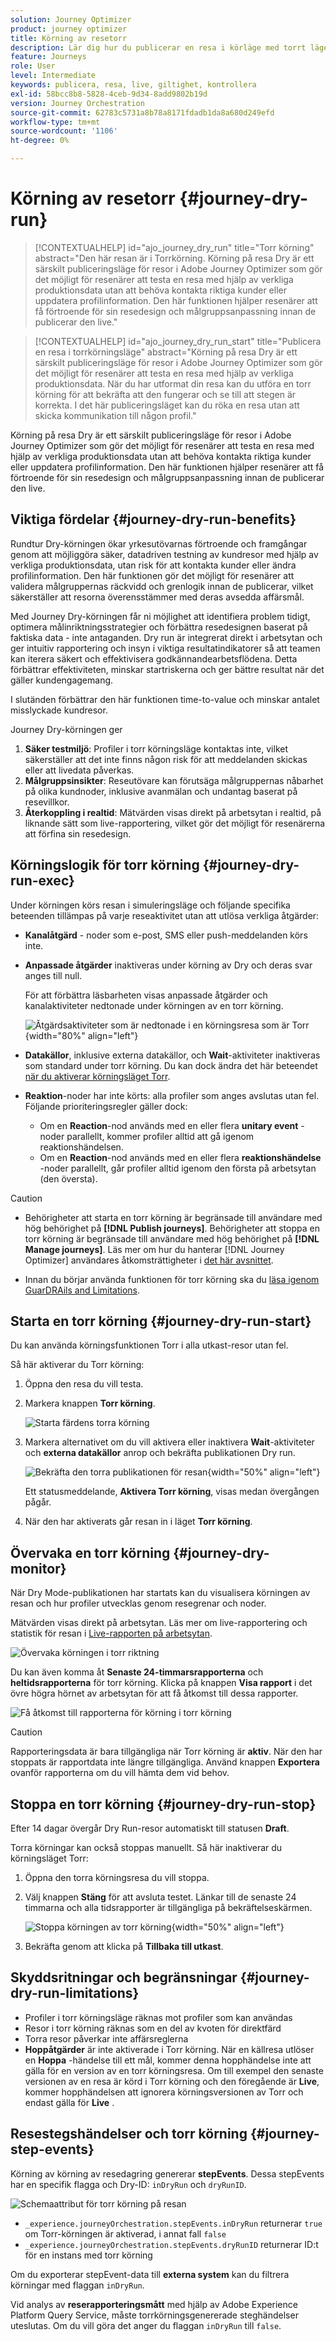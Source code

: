 ```yaml
---
solution: Journey Optimizer
product: journey optimizer
title: Körning av resetorr
description: Lär dig hur du publicerar en resa i körläge med torrt läge
feature: Journeys
role: User
level: Intermediate
keywords: publicera, resa, live, giltighet, kontrollera
exl-id: 58bcc8b8-5828-4ceb-9d34-8add9802b19d
version: Journey Orchestration
source-git-commit: 62783c5731a8b78a8171fdadb1da8a680d249efd
workflow-type: tm+mt
source-wordcount: '1106'
ht-degree: 0%

---
```


# Körning av resetorr {#journey-dry-run}

>[!CONTEXTUALHELP]
>id="ajo_journey_dry_run"
>title="Torr körning"
>abstract="Den här resan är i Torrkörning. Körning på resa Dry är ett särskilt publiceringsläge för resor i Adobe Journey Optimizer som gör det möjligt för resenärer att testa en resa med hjälp av verkliga produktionsdata utan att behöva kontakta riktiga kunder eller uppdatera profilinformation.  Den här funktionen hjälper resenärer att få förtroende för sin resedesign och målgruppsanpassning innan de publicerar den live."


>[!CONTEXTUALHELP]
>id="ajo_journey_dry_run_start"
>title="Publicera en resa i torrkörningsläge"
>abstract="Körning på resa Dry är ett särskilt publiceringsläge för resor i Adobe Journey Optimizer som gör det möjligt för resenärer att testa en resa med hjälp av verkliga produktionsdata. När du har utformat din resa kan du utföra en torr körning för att bekräfta att den fungerar och se till att stegen är korrekta. I det här publiceringsläget kan du röka en resa utan att skicka kommunikation till någon profil."

Körning på resa Dry är ett särskilt publiceringsläge för resor i Adobe Journey Optimizer som gör det möjligt för resenärer att testa en resa med hjälp av verkliga produktionsdata utan att behöva kontakta riktiga kunder eller uppdatera profilinformation.  Den här funktionen hjälper resenärer att få förtroende för sin resedesign och målgruppsanpassning innan de publicerar den live.


## Viktiga fördelar {#journey-dry-run-benefits}

Rundtur Dry-körningen ökar yrkesutövarnas förtroende och framgångar genom att möjliggöra säker, datadriven testning av kundresor med hjälp av verkliga produktionsdata, utan risk för att kontakta kunder eller ändra profilinformation. Den här funktionen gör det möjligt för resenärer att validera målgruppernas räckvidd och grenlogik innan de publicerar, vilket säkerställer att resorna överensstämmer med deras avsedda affärsmål.

Med Journey Dry-körningen får ni möjlighet att identifiera problem tidigt, optimera målinriktningsstrategier och förbättra resedesignen baserat på faktiska data - inte antaganden. Dry run är integrerat direkt i arbetsytan och ger intuitiv rapportering och insyn i viktiga resultatindikatorer så att teamen kan iterera säkert och effektivisera godkännandearbetsflödena. Detta förbättrar effektiviteten, minskar startriskerna och ger bättre resultat när det gäller kundengagemang.

I slutänden förbättrar den här funktionen time-to-value och minskar antalet misslyckade kundresor.

Journey Dry-körningen ger

1. **Säker testmiljö**: Profiler i torr körningsläge kontaktas inte, vilket säkerställer att det inte finns någon risk för att meddelanden skickas eller att livedata påverkas.
1. **Målgruppsinsikter**: Reseutövare kan förutsäga målgruppernas nåbarhet på olika kundnoder, inklusive avanmälan och undantag baserat på resevillkor.
1. **Återkoppling i realtid**: Mätvärden visas direkt på arbetsytan i realtid, på liknande sätt som live-rapportering, vilket gör det möjligt för resenärerna att förfina sin resedesign.

## Körningslogik för torr körning {#journey-dry-run-exec}

Under körningen körs resan i simuleringsläge och följande specifika beteenden tillämpas på varje reseaktivitet utan att utlösa verkliga åtgärder:

* **Kanalåtgärd** - noder som e-post, SMS eller push-meddelanden körs inte.
* **Anpassade åtgärder** inaktiveras under körning av Dry och deras svar anges till null.

  För att förbättra läsbarheten visas anpassade åtgärder och kanalaktiviteter nedtonade under körningen av en torr körning.

  ![Åtgärdsaktiviteter som är nedtonade i en körningsresa som är Torr](assets/dry-run-greyed-activities.png){width="80%" align="left"}

* **Datakällor**, inklusive externa datakällor, och **Wait**-aktiviteter inaktiveras som standard under torr körning. Du kan dock ändra det här beteendet [när du aktiverar körningsläget Torr](#journey-dry-run-start).

* **Reaktion**-noder har inte körts: alla profiler som anges avslutas utan fel. Följande prioriteringsregler gäller dock:
   * Om en **Reaction**-nod används med en eller flera **unitary event** -noder parallellt, kommer profiler alltid att gå igenom reaktionshändelsen.
   * Om en **Reaction**-nod används med en eller flera **reaktionshändelse** -noder parallellt, går profiler alltid igenom den första på arbetsytan (den översta).

>[!CAUTION]
>
>* Behörigheter att starta en torr körning är begränsade till användare med hög behörighet på **[!DNL Publish journeys]**. Behörigheter att stoppa en torr körning är begränsade till användare med hög behörighet på **[!DNL Manage journeys]**. Läs mer om hur du hanterar [!DNL Journey Optimizer] användares åtkomsträttigheter i [det här avsnittet](../administration/permissions-overview.md).
>
>* Innan du börjar använda funktionen för torr körning ska du [läsa igenom GuarDRAils and Limitations](#journey-dry-run-limitations).

## Starta en torr körning {#journey-dry-run-start}

Du kan använda körningsfunktionen Torr i alla utkast-resor utan fel.

Så här aktiverar du Torr körning:

1. Öppna den resa du vill testa.
1. Markera knappen **Torr körning**.

   ![Starta färdens torra körning](assets/dry-run-button.png)

1. Markera alternativet om du vill aktivera eller inaktivera **Wait**-aktiviteter och **externa datakällor** anrop och bekräfta publikationen Dry run.

   ![Bekräfta den torra publikationen för resan](assets/dry-run-publish.png){width="50%" align="left"}

   Ett statusmeddelande, **Aktivera Torr körning**, visas medan övergången pågår.

1. När den har aktiverats går resan in i läget **Torr körning**.


## Övervaka en torr körning {#journey-dry-monitor}

När Dry Mode-publikationen har startats kan du visualisera körningen av resan och hur profiler utvecklas genom resegrenar och noder.

Mätvärden visas direkt på arbetsytan. Läs mer om live-rapportering och statistik för resan i [Live-rapporten på arbetsytan](report-journey.md).

![Övervaka körningen i torr riktning](assets/dry-run-metrics.png)

Du kan även komma åt **Senaste 24-timmarsrapporterna** och **heltidsrapporterna** för torr körning. Klicka på knappen **Visa rapport** i det övre högra hörnet av arbetsytan för att få åtkomst till dessa rapporter.

![Få åtkomst till rapporterna för körning i torr körning](assets/dry-run-report.png)

>[!CAUTION]
>
> Rapporteringsdata är bara tillgängliga när Torr körning är **aktiv**.  När den har stoppats är rapportdata inte längre tillgängliga. Använd knappen **Exportera** ovanför rapporterna om du vill hämta dem vid behov.


## Stoppa en torr körning {#journey-dry-run-stop}

Efter 14 dagar övergår Dry Run-resor automatiskt till statusen **Draft**.

Torra körningar kan också stoppas manuellt. Så här inaktiverar du körningsläget Torr:

1. Öppna den torra körningsresa du vill stoppa.
1. Välj knappen **Stäng** för att avsluta testet.
Länkar till de senaste 24 timmarna och alla tidsrapporter är tillgängliga på bekräftelseskärmen.

   ![Stoppa körningen av torr körning](assets/dry-run-stop.png){width="50%" align="left"}

1. Bekräfta genom att klicka på **Tillbaka till utkast**.


## Skyddsritningar och begränsningar {#journey-dry-run-limitations}

* Profiler i torr körningsläge räknas mot profiler som kan användas
* Resor i torr körning räknas som en del av kvoten för direktfärd
* Torra resor påverkar inte affärsreglerna
  <!--* When creating a new journey version, if a previous journey version is **Live**, then the Dry run activation is not allowed on the new version.-->
* **Hoppåtgärder** är inte aktiverade i Torr körning.
När en källresa utlöser en **Hoppa** -händelse till ett mål, kommer denna hopphändelse inte att gälla för en version av en torr körningsresa. Om till exempel den senaste versionen av en resa är körd i Torr körning och den föregående är **Live**, kommer hopphändelsen att ignorera körningsversionen av Torr och endast gälla för **Live** .

## Resestegshändelser och torr körning {#journey-step-events}

Körning av körning av resedagring genererar **stepEvents**. Dessa stepEvents har en specifik flagga och Dry-ID: `inDryRun` och `dryRunID`.

![Schemaattribut för torr körning på resan](assets/dry-run-attributes.png)

* `_experience.journeyOrchestration.stepEvents.inDryRun` returnerar `true` om Torr-körningen är aktiverad, i annat fall `false`
* `_experience.journeyOrchestration.stepEvents.dryRunID` returnerar ID:t för en instans med torr körning


Om du exporterar stepEvent-data till **externa system** kan du filtrera körningar med flaggan `inDryRun`.

Vid analys av **reserapporteringsmått** med hjälp av Adobe Experience Platform Query Service, måste torrkörningsgenererade steghändelser uteslutas. Om du vill göra det anger du flaggan `inDryRun` till `false`.

